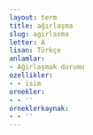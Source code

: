 ```yaml
---
layout: term
title: ağırlaşma
slug: agirlasma
letter: A
lisan: Türkçe
anlamlar:
- Ağırlaşmak durumu
ozellikler:
- - isim
ornekler:
- - ''
orneklerkaynak:
- - ''
---
```

